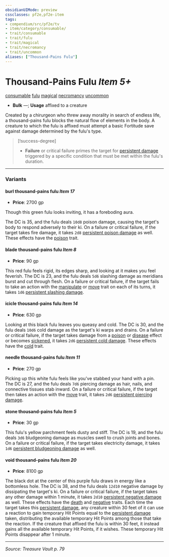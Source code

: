 ```yaml
---
obsidianUIMode: preview
cssclasses: pf2e,pf2e-item
tags:
- compendium/src/pf2e/tv
- item/category/consumable/
- trait/consumable
- trait/fulu
- trait/magical
- trait/necromancy
- trait/uncommon
aliases: ["Thousand-Pains Fulu"]
---
```

# Thousand-Pains Fulu *Item 5+*  
[consumable](rules/traits/consumable.md "Consumable Item Trait")  [fulu](rules/traits/fulu-som.md "Fulu Item Trait")  [magical](rules/traits/magical.md "Magical Item Trait")  [necromancy](rules/traits/necromancy.md "Necromancy School Trait")  [uncommon](rules/traits/uncommon.md "Uncommon Rarity Trait")  

- **Bulk** —; **Usage** affixed to a creature

Created by a chirurgeon who threw away morality in search of endless life, a thousand-pains fulu blocks the natural flow of elements in the body. A creature to which the fulu is affixed must attempt a basic Fortitude save against damage determined by the fulu's type.

> [!success-degree] 
> - **Failure** or critical failure primes the target for [persistent damage](rules/conditions.md#Persistent%20Damage) triggered by a specific condition that must be met within the fulu's duration.

---

### Variants

#### burl thousand-pains fulu *Item 17*

- **Price**: 2700 gp

Though this green fulu looks inviting, it has a foreboding aura.

The DC is 35, and the fulu deals `10d8` poison damage, causing the target's body to respond adversely to their ki. On a failure or critical failure, if the target takes fire damage, it takes `2d8` [persistent poison damage](rules/conditions.md#Persistent%20Damage) as well. These effects have the [poison](rules/traits/poison.md "Poison Effect Trait") trait.

#### blade thousand-pains fulu *Item 8*

- **Price**: 90 gp

This red fulu feels rigid, its edges sharp, and looking at it makes you feel feverish. The DC is 23, and the fulu deals `5d6` slashing damage as meridians burst and cut through flesh. On a failure or critical failure, if the target fails to take an action with the [manipulate](rules/traits/manipulate.md "Manipulate General Trait") or [move](rules/traits/move.md "Move Combat Trait") trait on each of its turns, it takes `1d6` [persistent slashing damage](rules/conditions.md#Persistent%20Damage).

#### icicle thousand-pains fulu *Item 14*

- **Price**: 630 gp

Looking at this black fulu leaves you queasy and cold. The DC is 30, and the fulu deals `10d6` cold damage as the target's ki warps and drains. On a failure or critical failure, if the target takes damage from a [poison](rules/traits/poison.md "Poison Effect Trait") or [disease](rules/traits/disease.md "Disease Effect Trait") effect or becomes [sickened](rules/conditions.md#Sickened), it takes `2d6` [persistent cold damage](rules/conditions.md#Persistent%20Damage). These effects have the [cold](rules/traits/cold.md "Cold Energy & Element Trait") trait.

#### needle thousand-pains fulu *Item 11*

- **Price**: 270 gp

Picking up this white fulu feels like you've stabbed your hand with a pin. The DC is 27, and the fulu deals `7d6` piercing damage as hair, nails, and connective tissues stab inward. On a failure or critical failure, if the target then takes an action with the [move](rules/traits/move.md "Move Combat Trait") trait, it takes `2d6` [persistent piercing damage](rules/conditions.md#Persistent%20Damage).

#### stone thousand-pains fulu *Item 5*

- **Price**: 30 gp

This fulu's yellow parchment feels dusty and stiff. The DC is 19, and the fulu deals `3d6` bludgeoning damage as muscles swell to crush joints and bones. On a failure or critical failure, if the target takes electricity damage, it takes `1d6` [persistent bludgeoning damage](rules/conditions.md#Persistent%20Damage) as well.

#### void thousand-pains fulu *Item 20*

- **Price**: 8100 gp

The black dot at the center of this purple fulu draws in energy like a bottomless hole. The DC is 38, and the fulu deals `12d10` negative damage by dissipating the target's ki. On a failure or critical failure, if the target takes any other damage within 1 minute, it takes `2d10` [persistent negative damage](rules/conditions.md#Persistent%20Damage) as well. These effects have the [death](rules/traits/death.md "Death Effect Trait") and [negative](rules/traits/negative.md "Negative Energy & Element Trait") traits. Each time the target takes this [persistent damage](rules/conditions.md#Persistent%20Damage), any creature within 30 feet of it can use a reaction to gain temporary Hit Points equal to the [persistent damage](rules/conditions.md#Persistent%20Damage) taken, distributing the available temporary Hit Points among those that take the reaction. If the creature that affixed the fulu is within 30 feet, it instead gains all the available temporary Hit Points, if it wishes. These temporary Hit Points disappear after 1 minute.

---
*Source: Treasure Vault p. 79*